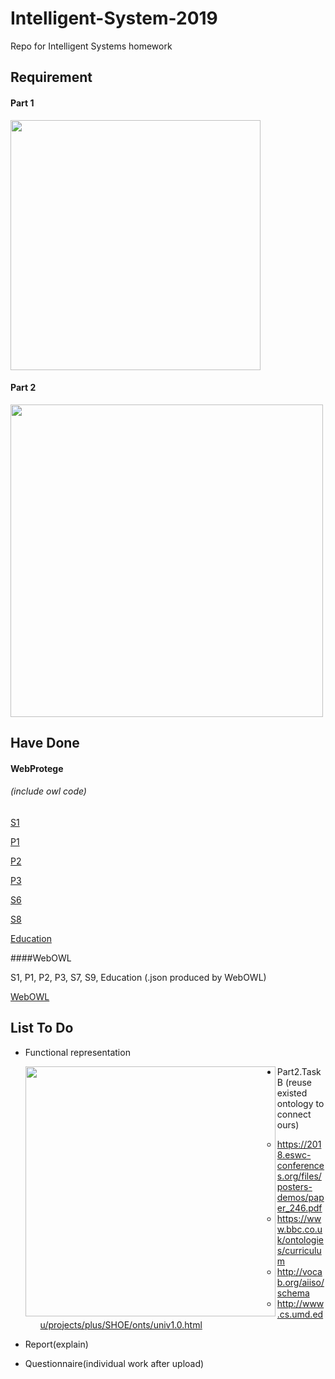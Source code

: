 # Intelligent-System-2019
Repo for Intelligent Systems homework

## Requirement

#### Part 1

<img src="https://i.imgur.com/vj0AuMM.png=50x50" width="400;" />





#### Part 2

<img src="https://i.imgur.com/ZUReULw.png" width="500;"/>

## Have Done

#### WebProtege

######	(include owl code)

[S1](https://webprotege.stanford.edu/#projects/b84590b9-9ea4-458e-91ea-1dec44376227/edit/Classes)

[P1](https://webprotege.stanford.edu/#projects/f8fc06a5-9724-47fe-ad97-5fe89754d01e/edit/Classes)

[P2](https://webprotege.stanford.edu/#projects/06471cdf-8a65-4c8c-81dc-a71815a09037/edit/Classes)

[P3](https://webprotege.stanford.edu/#projects/06471cdf-8a65-4c8c-81dc-a71815a09037/edit/Classes)

[S6](https://webprotege.stanford.edu/#projects/dfec7708-494b-4206-ad6d-0abefe21896f/edit/Classes)

[S8](https://webprotege.stanford.edu/#projects/1403b9df-4803-4599-a04e-907f8b8451aa/edit/Classes)

[Education](https://webprotege.stanford.edu/#projects/41d4742f-efed-45fa-b0bb-1ed7ed7da0b8/edit/Classes)

####WebOWL

S1, P1, P2, P3, S7, S9, Education (.json produced by WebOWL)

[WebOWL](http://www.visualdataweb.de/webvowl/)



## List To Do



- Functional representation

  <img src="https://i.imgur.com/t7OAa97.png" width="400;" align=left />

  

- Part2.Task B (reuse existed ontology to connect ours)

  - <https://2018.eswc-conferences.org/files/posters-demos/paper_246.pdf>
  - <https://www.bbc.co.uk/ontologies/curriculum>
  - <http://vocab.org/aiiso/schema>
  - <http://www.cs.umd.edu/projects/plus/SHOE/onts/univ1.0.html>
- Report(explain)
- Questionnaire(individual work after upload)

